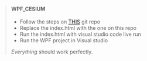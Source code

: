> #### WPF_CESIUM
>
> - Follow the steps on [THIS](https://github.com/shakedt1/3d-offline-map) git repo
> - Replace the index.html with the one on this repo
> - Run the index.html with visual studio code live run
> - Run the WPF project in Visual studio
>
>  *Everything* should work perfectly.